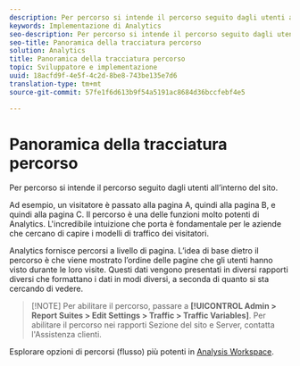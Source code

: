 ```yaml
---
description: Per percorso si intende il percorso seguito dagli utenti all’interno del sito.
keywords: Implementazione di Analytics
seo-description: Per percorso si intende il percorso seguito dagli utenti all’interno del sito.
seo-title: Panoramica della tracciatura percorso
solution: Analytics
title: Panoramica della tracciatura percorso
topic: Sviluppatore e implementazione
uuid: 18acfd9f-4e5f-4c2d-8be8-743be135e7d6
translation-type: tm+mt
source-git-commit: 57fe1f6d613b9f54a5191ac8684d36bccfebf4e5

---
```



# Panoramica della tracciatura percorso

Per percorso si intende il percorso seguito dagli utenti all’interno del sito.

Ad esempio, un visitatore è passato alla pagina A, quindi alla pagina B, e quindi alla pagina C. Il percorso è una delle funzioni molto potenti di Analytics. L'incredibile intuizione che porta è fondamentale per le aziende che cercano di capire i modelli di traffico dei visitatori.

Analytics fornisce percorsi a livello di pagina. L’idea di base dietro il percorso è che viene mostrato l’ordine delle pagine che gli utenti hanno visto durante le loro visite. Questi dati vengono presentati in diversi rapporti diversi che formattano i dati in modi diversi, a seconda di quanto si sta cercando di vedere.

> [!NOTE] Per abilitare il percorso, passare a **[!UICONTROL Admin > Report Suites > Edit Settings > Traffic > Traffic Variables]**. Per abilitare il percorso nei rapporti Sezione del sito e Server, contatta l'Assistenza clienti.

Esplorare opzioni di percorsi (flusso) più potenti in [Analysis Workspace](/help/analyze/analysis-workspace/visualizations/c-flow/flow.md).
